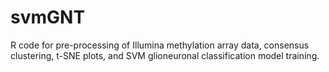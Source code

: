 # svmGNT
R code for pre-processing of Illumina methylation array data, consensus clustering, t-SNE plots, and SVM glioneuronal classification model training.
